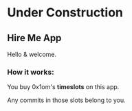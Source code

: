 # Under Construction



## Hire Me App

Hello & welcome.

### How it works:

You buy 0x1om's **timeslots** on this app.

Any commits in those slots belong to you.

<!-- 
+ Timeslot{
    beginning;
    end;
    price;
}

releaseATimeslot(Timeslot t);

+ WorkUnit{
    Timeslot t;
    address worker;
}

listAvailiableWOrkunits returns WorkUnit[];
...
contract Worker{}
-->
